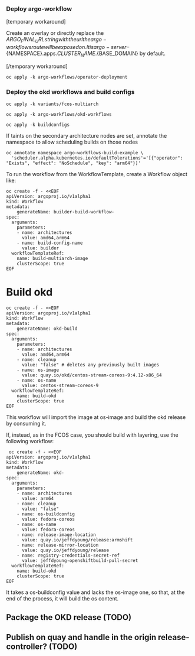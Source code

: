 ### Deploy argo-workflow

[temporary workaround]

Create an overlay or directly replace the ${ARGO_FINAL_URL} string with the url the argo-workflows route will be exposed on.
It is argo-server-${NAMESPACE}.apps.${CLUSTER_NAME}.${BASE_DOMAIN} by default.

[/temporary workaround]

```shell
oc apply -k argo-workflows/operator-deployment
```

### Deploy the okd workflows and build configs

```shell
oc apply -k variants/fcos-multiarch
```
```shell
oc apply -k argo-workflows/okd-workflows
```

```shell
oc apply -k buildconfigs
```
If taints on the secondary architecture nodes are set, annotate the namespace to allow scheduling builds on those nodes

```shell
oc annotate namespace argo-workflows-build-example \
  'scheduler.alpha.kubernetes.io/defaultTolerations'='[{"operator": "Exists", "effect": "NoSchedule", "key": "arm64"}]'
```

To run the workflow from the WorkflowTemplate, create a Workflow object like:

```shell
oc create -f - <<EOF
apiVersion: argoproj.io/v1alpha1
kind: Workflow
metadata:
    generateName: builder-build-workflow-
spec:
  arguments:
    parameters:
    - name: architectures
      value: amd64,arm64
    - name: build-config-name
      value: builder
  workflowTemplateRef:
    name: build-multiarch-image
    clusterScope: true
EOF
```

# Build okd 

```shell
oc create -f - <<EOF
apiVersion: argoproj.io/v1alpha1
kind: Workflow
metadata:
    generateName: okd-build
spec:
  arguments:
    parameters:
    - name: architectures
      value: amd64,arm64
    - name: cleanup
      value: "false" # deletes any previously built images
    - name: os-image
      value: quay.io/okd/centos-stream-coreos-9:4.12-x86_64
    - name: os-name
      value: centos-stream-coreos-9
  workflowTemplateRef:
    name: build-okd
    clusterScope: true
EOF

```

This workflow will import the image at os-image and build the okd release by consuming it.

If, instead, as in the FCOS case, you should build with layering, use the following workflow:

```shell
 oc create -f - <<EOF
apiVersion: argoproj.io/v1alpha1
kind: Workflow
metadata:
    generateName: okd-
spec:
  arguments:
    parameters:
    - name: architectures
      value: arm64
    - name: cleanup
      value: "false"
    - name: os-buildconfig
      value: fedora-coreos
    - name: os-name
      value: fedora-coreos
    - name: release-image-location 
      value: quay.io/jeffdyoung/release:armshift
    - name: release-mirror-location
      value: quay.io/jeffdyoung/release
    - name: registry-credentials-secret-ref
      value: jeffdyoung-openshiftbuild-pull-secret
  workflowTemplateRef:
    name: build-okd
    clusterScope: true
EOF

```

It takes a os-buildconfig value and lacks the os-image one, so that, at the end of the process, it will build the
os content.

## Package the OKD release (TODO)

## Publish on quay and handle in the origin release-controller? (TODO)

